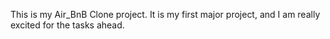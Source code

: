This is my Air_BnB Clone project. It is my first major project, and I am really excited for the tasks ahead.
